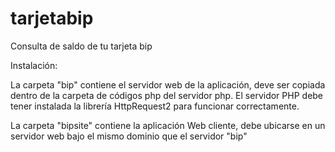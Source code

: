 # tarjetabip
Consulta de saldo de tu tarjeta bip


Instalación:

La carpeta "bip" contiene el servidor web de la aplicación, deve ser copiada dentro de la
carpeta de códigos php del servidor php. El servidor PHP debe tener instalada la librería
HttpRequest2 para funcionar correctamente.

La carpeta "bipsite" contiene la aplicación Web cliente, debe ubicarse en un servidor web
bajo el mismo dominio que el servidor "bip"

